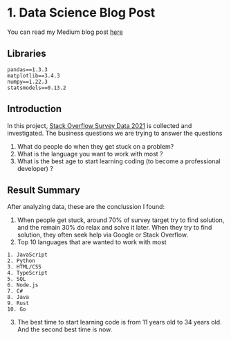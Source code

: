 # 1. Data Science Blog Post

You can read my Medium blog post [here](https://medium.com/@hoangminhduong93/an-investigation-about-stack-overflow-survey-data-2021-5cac64f2568a)

## Libraries

```
pandas==1.3.3
matplotlib==3.4.3
numpy==1.22.3
statsmodels==0.13.2
```

## Introduction
In this project, [Stack Overflow Survey Data 2021](https://info.stackoverflowsolutions.com/rs/719-EMH-566/images/stack-overflow-developer-survey-2021.zip) is collected and investigated.
The business questions we are trying to answer the questions
1. What do people do when they get stuck on a problem?
2. What is the language you want to work with most ?
3. What is the best age to start learning coding (to become a professional developer) ?

## Result Summary
After analyzing data, these are the conclussion I found:
1. When people get stuck, around 70% of survey target try to find solution, and the remain 30% do relax and solve it later. When they try to find solution, they often seek help via Google or Stack Overflow.
2. Top 10 languages that are wanted to work with most
```
1. JavaScript
2. Python
3. HTML/CSS
4. TypeScript
5. SQL
6. Node.js
7. C#
8. Java
9. Rust
10. Go
```
3. The best time to start learning code is from 11 years old to 34 years old. And the second best time is now.
